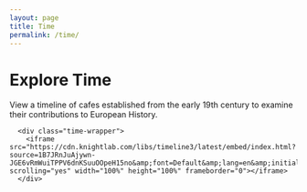 ```yaml
---
layout: page
title: Time
permalink: /time/
---
```


<div class='stories'>
    <h1 class='section-title' id='people-title'>Explore Time</h1>
    <p>View a timeline of cafes established from the early 19th century to examine their contributions to European History.</p>

      <div class="time-wrapper">
        <iframe src="https://cdn.knightlab.com/libs/timeline3/latest/embed/index.html?source=1B7JRnJuAjywn-JGE6vRmWuiTPPV6dnKSuuOOpeH15no&amp;font=Default&amp;lang=en&amp;initial_zoom=1&amp;height=700" scrolling="yes" width="100%" height="100%" frameborder="0"></iframe>
      </div>
</div>
